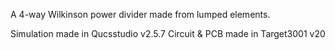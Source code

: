 A 4-way Wilkinson power divider made from lumped elements.

Simulation made in Qucsstudio v2.5.7
Circuit & PCB made in Target3001 v20
